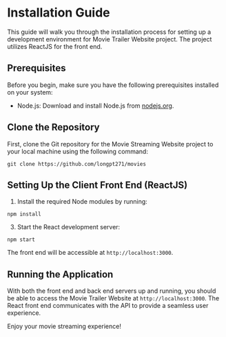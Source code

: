 # Installation Guide

This guide will walk you through the installation process for setting up a development environment for Movie Trailer Website project. The project utilizes ReactJS for the front end.

## Prerequisites

Before you begin, make sure you have the following prerequisites installed on your system:

- Node.js: Download and install Node.js from [nodejs.org](https://nodejs.org/).

## Clone the Repository

First, clone the Git repository for the Movie Streaming Website project to your local machine using the following command:

```git clone https://github.com/longpt271/movies```

## Setting Up the Client Front End (ReactJS)

1. Install the required Node modules by running:

```npm install```

3. Start the React development server:

```npm start```

The front end will be accessible at `http://localhost:3000`.

## Running the Application

With both the front end and back end servers up and running, you should be able to access the Movie Trailer Website at `http://localhost:3000`. The React front end communicates with the API to provide a seamless user experience.

Enjoy your movie streaming experience!
